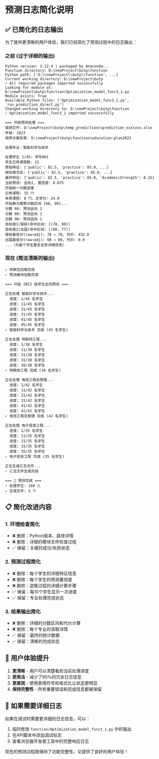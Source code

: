 # 预测日志简化说明

## ✅ 已简化的日志输出

为了提供更清晰的用户体验，我们已经简化了预测过程中的日志输出：

### 之前 (过于详细的输出)
```
Python version: 3.12.4 | packaged by Anaconda...
Function directory: D:\newProject\butp\function
Python path: ['D:\\newProject\\butp\\function', ...]
Current working directory: D:\newProject\butp
✓ All required packages imported successfully
Looking for module at: D:\newProject\butp\function\Optimization_model_func3_1.py
Module exists: True
Available Python files: ['Optimization_model_func3_1.py', 'run_prediction_direct.py']
Changed working directory to: D:\newProject\butp\function
✓ Optimization_model_func3_1 imported successfully

=== 开始预测处理 ===
成绩文件: D:\newProject\butp\temp_predictions\prediction_xxx\xxx.xlsx
年级: 2023
培养方案目录: D:\newProject\butp\function\education-plan2023

处理专业：智能科学与技术

处理学生 1/45: 学号001
学生已修课程数: 15
原始特征: {'public': 82.5, 'practice': 85.0, ...}
规则填充后: {'public': 82.5, 'practice': 85.0, ...}
最终特征: {'public': 82.5, 'practice': 85.0, 'AcademicStrength': 0.25}
当前预测: 去向1, 置信度: 0.875
开始统一分数逆推
已修课程: 15 门
未修课程: 8 门，总学分: 24.0
开始暴力搜索分数区间 [60, 90]...
分数 60: 预测去向 2
分数 80: 预测去向 1
分数 90: 预测去向 1
目标类1(保研)命中区间: [(78, 90)]
目标类2(出国)命中区间: [(60, 77)]
保研最低分(raw→adj): 78 → 78, 代价: 432.0
出国最低分(raw→adj): 60 → 60, 代价: 0.0
...（为每个学生重复这些详细信息）
```

### 现在 (简洁清晰的输出)
```
✓ 依赖包加载完成
✓ 预测模块加载完成

=== 开始 2023 级学生去向预测 ===

正在处理 智能科学与技术...
  进度: 1/45 名学生
  进度: 11/45 名学生
  进度: 21/45 名学生
  进度: 31/45 名学生
  进度: 41/45 名学生
  进度: 45/45 名学生
✓ 智能科学与技术 完成 (45 名学生)

正在处理 物联网工程...
  进度: 1/38 名学生
  进度: 11/38 名学生
  进度: 21/38 名学生
  进度: 31/38 名学生
  进度: 38/38 名学生
✓ 物联网工程 完成 (38 名学生)

正在处理 电信工程及管理...
  进度: 1/42 名学生
  进度: 11/42 名学生
  进度: 21/42 名学生
  进度: 31/42 名学生
  进度: 41/42 名学生
  进度: 42/42 名学生
✓ 电信工程及管理 完成 (42 名学生)

正在处理 电子信息工程...
  进度: 1/35 名学生
  进度: 11/35 名学生
  进度: 21/35 名学生
  进度: 31/35 名学生
  进度: 35/35 名学生
✓ 电子信息工程 完成 (35 名学生)

正在生成汇总文件...
✓ 汇总文件生成完成

=== 🎉 预测完成 ===
✓ 处理学生: 160 人
✓ 生成文件: 5 个
```

## 📋 简化改进内容

### 1. 环境检查简化
- ❌ 删除：Python版本、路径详情
- ❌ 删除：详细的模块文件检查过程
- ✅ 保留：关键的成功/失败状态

### 2. 预测过程简化
- ❌ 删除：每个学生的详细特征信息
- ❌ 删除：每个学生的预测置信度
- ❌ 删除：逆推过程的详细计算步骤
- ✅ 保留：每10个学生显示一次进度
- ✅ 保留：专业处理完成状态

### 3. 结果输出简化
- ❌ 删除：详细的分数区间和代价计算
- ❌ 删除：每个专业的读取详情
- ✅ 保留：最终的统计数据
- ✅ 保留：清晰的完成状态

## 🎯 用户体验提升

1. **更清晰** - 用户可以清楚看到当前处理进度
2. **更简洁** - 减少了90%的冗余日志信息
3. **更直观** - 使用表情符号和格式化让状态更明显
4. **保持完整性** - 所有重要错误和完成信息都被保留

## 🔧 如果需要详细日志

如果在调试时需要更详细的日志信息，可以：
1. 临时修改 `function/Optimization_model_func3_1.py` 中的输出
2. 在API脚本中添加调试标志
3. 查看浏览器开发者工具中的完整响应日志

现在的预测过程既保持了功能完整性，又提供了良好的用户体验！
